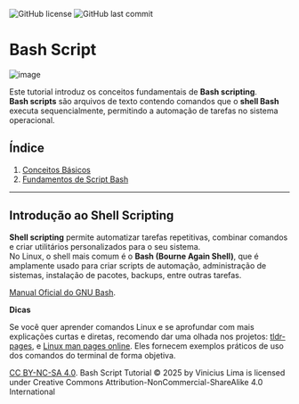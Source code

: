 ![GitHub license](https://img.shields.io/github/license/ViniciusH97/Bash-Script-tutorial)
![GitHub last commit](https://img.shields.io/github/last-commit/ViniciusH97/Bash-Script-tutorial)


# Bash Script 
 ![image](https://github.com/user-attachments/assets/e0326820-4076-4580-8aae-c29b2575c20f)

Este tutorial introduz os conceitos fundamentais de **Bash scripting**.  
**Bash scripts** são arquivos de texto contendo comandos que o **shell Bash** executa sequencialmente, permitindo a automação de tarefas no sistema operacional.

## Índice 

1. [Conceitos Básicos](https://github.com/ViniciusH97/Bash-Script-tutorial/tree/main/1%20-%20Comandos%20B%C3%A1sicos)
2. [Fundamentos de Script Bash](https://github.com/ViniciusH97/Bash-Script-tutorial/tree/main/2%20-%20Fundamentos-Script)

---

## Introdução ao Shell Scripting

**Shell scripting** permite automatizar tarefas repetitivas, combinar comandos e criar utilitários personalizados para o seu sistema.  
No Linux, o shell mais comum é o **Bash (Bourne Again Shell)**, que é amplamente usado para criar scripts de automação, administração de sistemas, instalação de pacotes, backups, entre outras tarefas.

[Manual Oficial do GNU Bash](https://www.gnu.org/software/bash/manual/).

**Dicas**

Se você quer aprender comandos Linux e se aprofundar com mais explicações curtas e diretas, recomendo dar uma olhada nos projetos:
[tldr-pages](https://tldr.sh/), e [Linux man pages online](https://man7.org/linux/man-pages/). Eles fornecem exemplos práticos de uso dos comandos do terminal de forma objetiva.

[CC BY-NC-SA 4.0](https://creativecommons.org/licenses/by-nc-sa/4.0/). Bash Script Tutorial © 2025 by Vinicius Lima is licensed under Creative Commons Attribution-NonCommercial-ShareAlike 4.0 International 